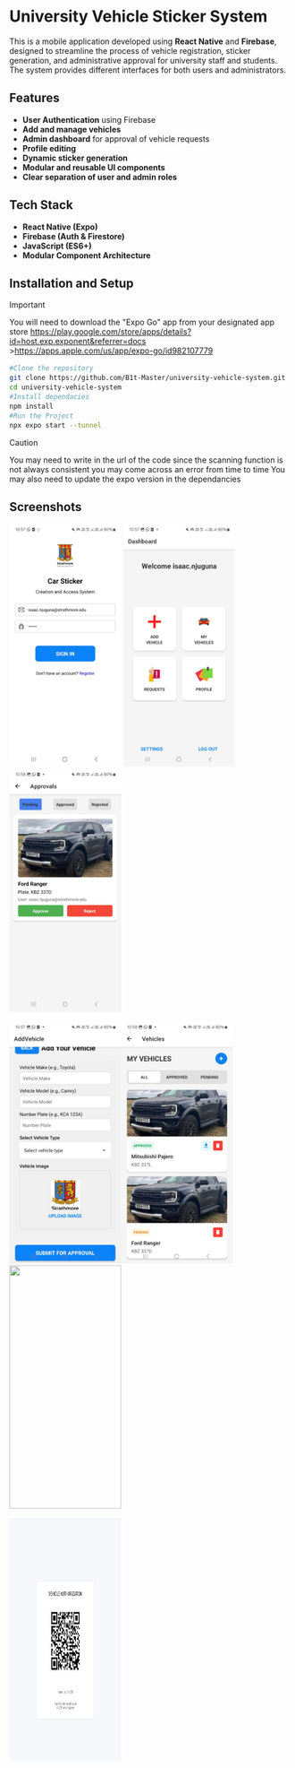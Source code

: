 # University Vehicle Sticker System

This is a mobile application developed using **React Native** and **Firebase**, designed to streamline the process of vehicle registration, sticker generation, and administrative approval for university staff and students. The system provides different interfaces for both users and administrators.

## Features

- **User Authentication** using Firebase
- **Add and manage vehicles**
- **Admin dashboard** for approval of vehicle requests
- **Profile editing**
- **Dynamic sticker generation**
- **Modular and reusable UI components**
- **Clear separation of user and admin roles**

## Tech Stack

- **React Native (Expo)**
- **Firebase (Auth & Firestore)**
- **JavaScript (ES6+)**
- **Modular Component Architecture**

## Installation and Setup

> [!IMPORTANT]  
> You will need to download the "Expo Go" app from your designated app store
> https://play.google.com/store/apps/details?id=host.exp.exponent&referrer=docs >https://apps.apple.com/us/app/expo-go/id982107779

```bash
#Clone the repository
git clone https://github.com/B1t-Master/university-vehicle-system.git
cd university-vehicle-system
#Install dependacies
npm install
#Run the Project
npx expo start --tunnel
```

> [!CAUTION]
> You may need to write in the url of the code since the scanning function is not always consistent you may come across an error from time to time
> You may also need to update the expo version in the dependancies

## Screenshots

<img src="./screenshots/login.jpg" width="200" height="433.6"/> <img src="./screenshots/user-dashboard.jpg" width="200" height="433.6"/><img src="./screenshots/approvals.jpg" width="200" height="433.6"/>

<img src="./screenshots/add-vehicle.jpg" width="200" height="433.6"/><img src="./screenshots/vehicles.jpg" width="200" height="433.6"/><img src="./screenshots/admin-dashaboard.jpg" width="200" height="433.6"/>

<img src="./screenshots/qr.jpg" width="200" height="433.6"/>

